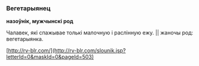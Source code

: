 ### Вегетарыянец
**назоўнік, мужчынскі род**

Чалавек, які спажывае толькі малочную і раслінную ежу. || жаночы род: вегетарыянка.

<a rel="author">[http://rv-blr.com/](http://rv-blr.com/slounik.jsp?letterId=0&maskId=0&pageId=503)</a>
